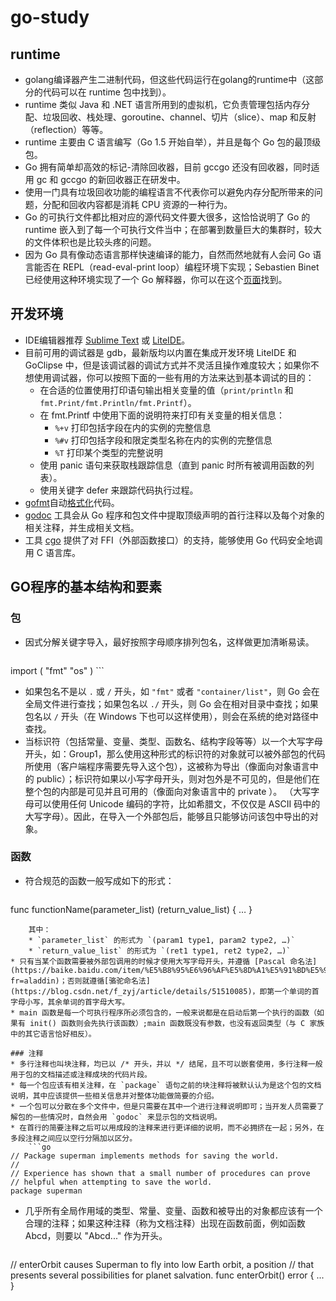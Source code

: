 # go-study

## runtime
* golang编译器产生二进制代码，但这些代码运行在golang的runtime中（这部分的代码可以在 runtime 包中找到）。
* runtime 类似 Java 和 .NET 语言所用到的虚拟机，它负责管理包括内存分配、垃圾回收、栈处理、goroutine、channel、切片（slice）、map 和反射（reflection）等等。
* runtime 主要由 C 语言编写（Go 1.5 开始自举），并且是每个 Go 包的最顶级包。
* Go 拥有简单却高效的标记-清除回收器，目前 gccgo 还没有回收器，同时适用 gc 和 gccgo 的新回收器正在研发中。
* 使用一门具有垃圾回收功能的编程语言不代表你可以避免内存分配所带来的问题，分配和回收内容都是消耗 CPU 资源的一种行为。
* Go 的可执行文件都比相对应的源代码文件要大很多，这恰恰说明了 Go 的 runtime 嵌入到了每一个可执行文件当中；在部署到数量巨大的集群时，较大的文件体积也是比较头疼的问题。
* 因为 Go 具有像动态语言那样快速编译的能力，自然而然地就有人会问 Go 语言能否在 REPL（read-eval-print loop）编程环境下实现；Sebastien Binet 已经使用这种环境实现了一个 Go 解释器，你可以在这个[页面](https://github.com/sbinet/igo)找到。

## 开发环境
* IDE编辑器推荐 [Sublime Text](http://liteide.org/cn/documents/) 或 [LiteIDE](http://liteide.org/cn/documents/)。
* 目前可用的调试器是 gdb，最新版均以内置在集成开发环境 LiteIDE 和 GoClipse 中，但是该调试器的调试方式并不灵活且操作难度较大；如果你不想使用调试器，你可以按照下面的一些有用的方法来达到基本调试的目的：
	* 在合适的位置使用打印语句输出相关变量的值（`print/println` 和 `fmt.Print/fmt.Println/fmt.Printf`）。
	* 在 fmt.Printf 中使用下面的说明符来打印有关变量的相关信息：
		* `%+v` 打印包括字段在内的实例的完整信息
		* `%#v` 打印包括字段和限定类型名称在内的实例的完整信息
		* `%T` 打印某个类型的完整说明
	* 使用 panic 语句来获取栈跟踪信息（直到 panic 时所有被调用函数的列表）。
	* 使用关键字 defer 来跟踪代码执行过程。
* [gofmt](https://golang.org/cmd/gofmt/)自动[格式化](https://github.com/Unknwon/the-way-to-go_ZH_CN/blob/master/eBook/03.5.md)代码。
* [godoc](https://godoc.org/golang.org/x/tools/cmd/godoc) 工具会从 Go 程序和包文件中提取顶级声明的首行注释以及每个对象的相关注释，并生成相关文档。
* 工具 [cgo](http://golang.org/cmd/cgo) 提供了对 FFI（外部函数接口）的支持，能够使用 Go 代码安全地调用 C 语言库。

## GO程序的基本结构和要素
### 包
* 因式分解关键字导入，最好按照字母顺序排列包名，这样做更加清晰易读。
	```go
import (
   "fmt"
   "os"
)
	```
* 如果包名不是以 `.` 或 `/` 开头，如 `"fmt"` 或者 `"container/list"`，则 Go 会在全局文件进行查找；如果包名以 `./` 开头，则 Go 会在相对目录中查找；如果包名以 `/` 开头（在 Windows 下也可以这样使用），则会在系统的绝对路径中查找。
* 当标识符（包括常量、变量、类型、函数名、结构字段等等）以一个大写字母开头，如：Group1，那么使用这种形式的标识符的对象就可以被外部包的代码所使用（客户端程序需要先导入这个包），这被称为导出（像面向对象语言中的 public）；标识符如果以小写字母开头，则对包外是不可见的，但是他们在整个包的内部是可见并且可用的（像面向对象语言中的 private ）。
（大写字母可以使用任何 Unicode 编码的字符，比如希腊文，不仅仅是 ASCII 码中的大写字母）。因此，在导入一个外部包后，能够且只能够访问该包中导出的对象。

### 函数
* 符合规范的函数一般写成如下的形式：
	```go
func functionName(parameter_list) (return_value_list) {
   …
}
```
	其中：
	* `parameter_list` 的形式为 `(param1 type1, param2 type2, …)`
	* `return_value_list` 的形式为 `(ret1 type1, ret2 type2, …)`
* 只有当某个函数需要被外部包调用的时候才使用大写字母开头，并遵循 [Pascal 命名法](https://baike.baidu.com/item/%E5%B8%95%E6%96%AF%E5%8D%A1%E5%91%BD%E5%90%8D%E6%B3%95/9464494?fr=aladdin)；否则就遵循[骆驼命名法](https://blog.csdn.net/f_zyj/article/details/51510085)，即第一个单词的首字母小写，其余单词的首字母大写。
* main 函数是每一个可执行程序所必须包含的，一般来说都是在启动后第一个执行的函数（如果有 init() 函数则会先执行该函数）;main 函数既没有参数，也没有返回类型（与 C 家族中的其它语言恰好相反）。

### 注释
* 多行注释也叫块注释，均已以 /* 开头，并以 */ 结尾，且不可以嵌套使用，多行注释一般用于包的文档描述或注释成块的代码片段。
* 每一个包应该有相关注释，在 `package` 语句之前的块注释将被默认认为是这个包的文档说明，其中应该提供一些相关信息并对整体功能做简要的介绍。
* 一个包可以分散在多个文件中，但是只需要在其中一个进行注释说明即可；当开发人员需要了解包的一些情况时，自然会用 `godoc` 来显示包的文档说明。
* 在首行的简要注释之后可以用成段的注释来进行更详细的说明，而不必拥挤在一起；另外，在多段注释之间应以空行分隔加以区分。
	```go
// Package superman implements methods for saving the world.
//
// Experience has shown that a small number of procedures can prove
// helpful when attempting to save the world.
package superman
```
* 几乎所有全局作用域的类型、常量、变量、函数和被导出的对象都应该有一个合理的注释；如果这种注释（称为文档注释）出现在函数前面，例如函数 Abcd，则要以 "Abcd..." 作为开头。
	```go
// enterOrbit causes Superman to fly into low Earth orbit, a position
// that presents several possibilities for planet salvation.
func enterOrbit() error {
   ...
}
```













